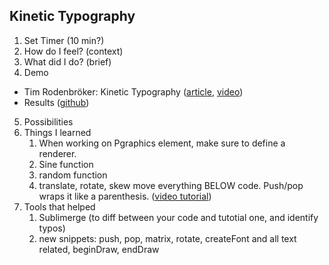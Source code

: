 ## Kinetic Typography


1. Set Timer (10 min?)
2. How do I feel? (context)
3. What did I do? (brief)
4. Demo
  - Tim Rodenbröker: Kinetic Typography ([article](https://timrodenbroeker.de/processing-tutorial-kinetic-typography-1/), [video](https://www.youtube.com/watch?v=SKDhkB8g1So&feature=youtu.be))
  - Results ([github](https://github.com/nonlinear/processing-night/blob/master/kinetic_typography.pde))
5. Possibilities
6. Things I learned
   1. When working on Pgraphics element, make sure to define a renderer.
   2. Sine function
   3. random function
   4. translate, rotate, skew move everything BELOW code. Push/pop wraps it like a parenthesis. ([video tutorial](https://youtu.be/OaBSHuP4xcE))
7. Tools that helped
   1. Sublimerge (to diff between your code  and tutotial one, and identify typos)
   2. new snippets: push, pop, matrix, rotate, createFont and all text related, beginDraw, endDraw